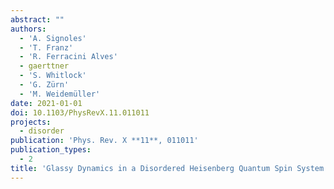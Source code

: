 ```yaml
---
abstract: ""
authors:
  - 'A. Signoles'
  - 'T. Franz'
  - 'R. Ferracini Alves'
  - gaerttner
  - 'S. Whitlock'
  - 'G. Zürn'
  - 'M. Weidemüller'
date: 2021-01-01
doi: 10.1103/PhysRevX.11.011011
projects:
  - disorder
publication: 'Phys. Rev. X **11**, 011011'
publication_types:
  - 2
title: 'Glassy Dynamics in a Disordered Heisenberg Quantum Spin System'
---
```

